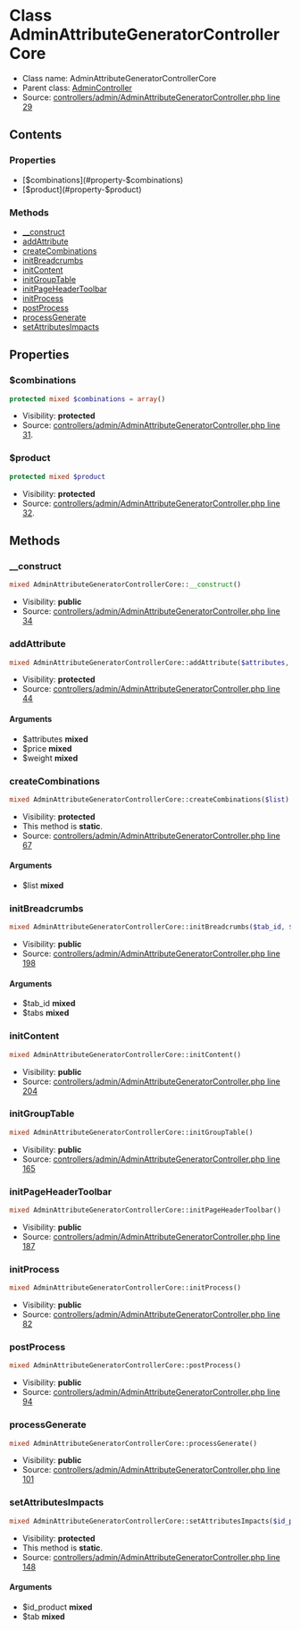 Class AdminAttributeGeneratorControllerCore
=====================





* Class name: AdminAttributeGeneratorControllerCore
* Parent class: [AdminController](class.AdminControllerCore.md)
* Source: [controllers/admin/AdminAttributeGeneratorController.php line 29](https://github.com/PrestaShop/PrestaShop/blob/1.6.0.7/controllers/admin/AdminAttributeGeneratorController.php#L29)


Contents
--------


### Properties

* [$combinations](#property-$combinations)
* [$product](#property-$product)

### Methods

* [__construct](#method-__construct)
* [addAttribute](#method-addAttribute)
* [createCombinations](#method-createCombinations)
* [initBreadcrumbs](#method-initBreadcrumbs)
* [initContent](#method-initContent)
* [initGroupTable](#method-initGroupTable)
* [initPageHeaderToolbar](#method-initPageHeaderToolbar)
* [initProcess](#method-initProcess)
* [postProcess](#method-postProcess)
* [processGenerate](#method-processGenerate)
* [setAttributesImpacts](#method-setAttributesImpacts)




Properties
----------


### <a name="property-$combinations"></a>$combinations

```php
protected mixed $combinations = array()
```





* Visibility: **protected**
* Source: [controllers/admin/AdminAttributeGeneratorController.php line 31](https://github.com/PrestaShop/PrestaShop/blob/1.6.0.7/controllers/admin/AdminAttributeGeneratorController.php#L31).


### <a name="property-$product"></a>$product

```php
protected mixed $product
```





* Visibility: **protected**
* Source: [controllers/admin/AdminAttributeGeneratorController.php line 32](https://github.com/PrestaShop/PrestaShop/blob/1.6.0.7/controllers/admin/AdminAttributeGeneratorController.php#L32).


Methods
-------


### <a name="method-__construct"></a>__construct

```php
mixed AdminAttributeGeneratorControllerCore::__construct()
```





* Visibility: **public**
* Source: [controllers/admin/AdminAttributeGeneratorController.php line 34](https://github.com/PrestaShop/PrestaShop/blob/1.6.0.7/controllers/admin/AdminAttributeGeneratorController.php#L34)




### <a name="method-addAttribute"></a>addAttribute

```php
mixed AdminAttributeGeneratorControllerCore::addAttribute($attributes, $price, $weight)
```





* Visibility: **protected**
* Source: [controllers/admin/AdminAttributeGeneratorController.php line 44](https://github.com/PrestaShop/PrestaShop/blob/1.6.0.7/controllers/admin/AdminAttributeGeneratorController.php#L44)


#### Arguments
* $attributes **mixed**
* $price **mixed**
* $weight **mixed**



### <a name="method-createCombinations"></a>createCombinations

```php
mixed AdminAttributeGeneratorControllerCore::createCombinations($list)
```





* Visibility: **protected**
* This method is **static**.
* Source: [controllers/admin/AdminAttributeGeneratorController.php line 67](https://github.com/PrestaShop/PrestaShop/blob/1.6.0.7/controllers/admin/AdminAttributeGeneratorController.php#L67)


#### Arguments
* $list **mixed**



### <a name="method-initBreadcrumbs"></a>initBreadcrumbs

```php
mixed AdminAttributeGeneratorControllerCore::initBreadcrumbs($tab_id, $tabs)
```





* Visibility: **public**
* Source: [controllers/admin/AdminAttributeGeneratorController.php line 198](https://github.com/PrestaShop/PrestaShop/blob/1.6.0.7/controllers/admin/AdminAttributeGeneratorController.php#L198)


#### Arguments
* $tab_id **mixed**
* $tabs **mixed**



### <a name="method-initContent"></a>initContent

```php
mixed AdminAttributeGeneratorControllerCore::initContent()
```





* Visibility: **public**
* Source: [controllers/admin/AdminAttributeGeneratorController.php line 204](https://github.com/PrestaShop/PrestaShop/blob/1.6.0.7/controllers/admin/AdminAttributeGeneratorController.php#L204)




### <a name="method-initGroupTable"></a>initGroupTable

```php
mixed AdminAttributeGeneratorControllerCore::initGroupTable()
```





* Visibility: **public**
* Source: [controllers/admin/AdminAttributeGeneratorController.php line 165](https://github.com/PrestaShop/PrestaShop/blob/1.6.0.7/controllers/admin/AdminAttributeGeneratorController.php#L165)




### <a name="method-initPageHeaderToolbar"></a>initPageHeaderToolbar

```php
mixed AdminAttributeGeneratorControllerCore::initPageHeaderToolbar()
```





* Visibility: **public**
* Source: [controllers/admin/AdminAttributeGeneratorController.php line 187](https://github.com/PrestaShop/PrestaShop/blob/1.6.0.7/controllers/admin/AdminAttributeGeneratorController.php#L187)




### <a name="method-initProcess"></a>initProcess

```php
mixed AdminAttributeGeneratorControllerCore::initProcess()
```





* Visibility: **public**
* Source: [controllers/admin/AdminAttributeGeneratorController.php line 82](https://github.com/PrestaShop/PrestaShop/blob/1.6.0.7/controllers/admin/AdminAttributeGeneratorController.php#L82)




### <a name="method-postProcess"></a>postProcess

```php
mixed AdminAttributeGeneratorControllerCore::postProcess()
```





* Visibility: **public**
* Source: [controllers/admin/AdminAttributeGeneratorController.php line 94](https://github.com/PrestaShop/PrestaShop/blob/1.6.0.7/controllers/admin/AdminAttributeGeneratorController.php#L94)




### <a name="method-processGenerate"></a>processGenerate

```php
mixed AdminAttributeGeneratorControllerCore::processGenerate()
```





* Visibility: **public**
* Source: [controllers/admin/AdminAttributeGeneratorController.php line 101](https://github.com/PrestaShop/PrestaShop/blob/1.6.0.7/controllers/admin/AdminAttributeGeneratorController.php#L101)




### <a name="method-setAttributesImpacts"></a>setAttributesImpacts

```php
mixed AdminAttributeGeneratorControllerCore::setAttributesImpacts($id_product, $tab)
```





* Visibility: **protected**
* This method is **static**.
* Source: [controllers/admin/AdminAttributeGeneratorController.php line 148](https://github.com/PrestaShop/PrestaShop/blob/1.6.0.7/controllers/admin/AdminAttributeGeneratorController.php#L148)


#### Arguments
* $id_product **mixed**
* $tab **mixed**


